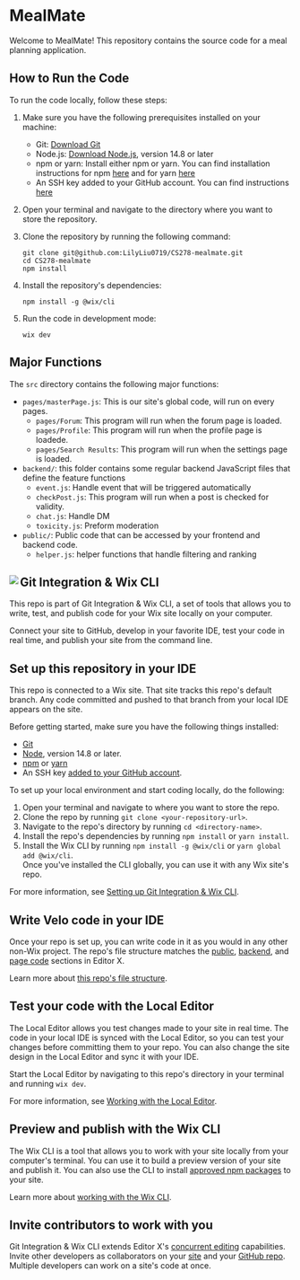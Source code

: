 # MealMate

Welcome to MealMate! This repository contains the source code for a meal planning application.

## How to Run the Code

To run the code locally, follow these steps:

1. Make sure you have the following prerequisites installed on your machine:
   - Git: [Download Git](https://git-scm.com/download)
   - Node.js: [Download Node.js](https://nodejs.org/en/download/), version 14.8 or later
   - npm or yarn: Install either npm or yarn. You can find installation instructions for npm [here](https://docs.npmjs.com/downloading-and-installing-node-js-and-npm) and for yarn [here](https://yarnpkg.com/getting-started/install)
   - An SSH key added to your GitHub account. You can find instructions [here](https://docs.github.com/en/authentication/connecting-to-github-with-ssh/adding-a-new-ssh-key-to-your-github-account)

2. Open your terminal and navigate to the directory where you want to store the repository.

3. Clone the repository by running the following command:
   ```
   git clone git@github.com:LilyLiu0719/CS278-mealmate.git
   cd CS278-mealmate
   npm install
   ```

4. Install the repository's dependencies:
   ```
   npm install -g @wix/cli
   ```

5. Run the code in development mode:
   ```
   wix dev
   ```

## Major Functions

The `src` directory contains the following major functions:

- `pages/masterPage.js`: This is our site's global code, will run on every pages. 
   - `pages/Forum`: This program will run when the forum page is loaded.
   - `pages/Profile`: This program will run when the profile page is loadede.
   - `pages/Search Results`: This program will run when the settings page is loaded.
- `backend/`: this folder contains some regular backend JavaScript files that define the feature functions
   - `event.js`: Handle event that will be triggered automatically
   - `checkPost.js`: This program will run when a post is checked for validity.
   - `chat.js`: Handle DM
   - `toxicity.js`: Preform moderation
- `public/`: Public code that can be accessed by your frontend and backend code.
   - `helper.js`: helper functions that handle filtering and ranking


## Git Integration & Wix CLI <img align="left" src="https://user-images.githubusercontent.com/89579857/185785022-cab37bf5-26be-4f11-85f0-1fac63c07d3b.png">

This repo is part of Git Integration & Wix CLI, a set of tools that allows you to write, test, and publish code for your Wix site locally on your computer. 

Connect your site to GitHub, develop in your favorite IDE, test your code in real time, and publish your site from the command line.

## Set up this repository in your IDE
This repo is connected to a Wix site. That site tracks this repo's default branch. Any code committed and pushed to that branch from your local IDE appears on the site.

Before getting started, make sure you have the following things installed:
* [Git](https://git-scm.com/download)
* [Node](https://nodejs.org/en/download/), version 14.8 or later.
* [npm](https://docs.npmjs.com/downloading-and-installing-node-js-and-npm) or [yarn](https://yarnpkg.com/getting-started/install)
* An SSH key [added to your GitHub account](https://docs.github.com/en/authentication/connecting-to-github-with-ssh/adding-a-new-ssh-key-to-your-github-account).

To set up your local environment and start coding locally, do the following:

1. Open your terminal and navigate to where you want to store the repo.
1. Clone the repo by running `git clone <your-repository-url>`.
1. Navigate to the repo's directory by running `cd <directory-name>`.
1. Install the repo's dependencies by running `npm install` or `yarn install`.
1. Install the Wix CLI by running `npm install -g @wix/cli` or `yarn global add @wix/cli`.  
   Once you've installed the CLI globally, you can use it with any Wix site's repo.

For more information, see [Setting up Git Integration & Wix CLI](https://support.wix.com/en/article/velo-setting-up-git-integration-wix-cli-beta).

## Write Velo code in your IDE
Once your repo is set up, you can write code in it as you would in any other non-Wix project. The repo's file structure matches the [public](https://support.wix.com/en/article/velo-working-with-the-velo-sidebar#public), [backend](https://support.wix.com/en/article/velo-working-with-the-velo-sidebar#backend), and [page code](https://support.wix.com/en/article/velo-working-with-the-velo-sidebar#page-code) sections in Editor X.

Learn more about [this repo's file structure](https://support.wix.com/en/article/velo-understanding-your-sites-github-repository-beta).

## Test your code with the Local Editor
The Local Editor allows you test changes made to your site in real time. The code in your local IDE is synced with the Local Editor, so you can test your changes before committing them to your repo. You can also change the site design in the Local Editor and sync it with your IDE.

Start the Local Editor by navigating to this repo's directory in your terminal and running `wix dev`.

For more information, see [Working with the Local Editor](https://support.wix.com/en/article/velo-working-with-the-local-editor-beta).

## Preview and publish with the Wix CLI
The Wix CLI is a tool that allows you to work with your site locally from your computer's terminal. You can use it to build a preview version of your site and publish it. You can also use the CLI to install [approved npm packages](https://support.wix.com/en/article/velo-working-with-npm-packages) to your site.

Learn more about [working with the Wix CLI](https://support.wix.com/en/article/velo-working-with-the-wix-cli-beta).

## Invite contributors to work with you
Git Integration & Wix CLI extends Editor X's [concurrent editing](https://support.wix.com/en/article/editor-x-about-concurrent-editing) capabilities. Invite other developers as collaborators on your [site](https://support.wix.com/en/article/inviting-people-to-contribute-to-your-site) and your [GitHub repo](https://docs.github.com/en/account-and-profile/setting-up-and-managing-your-personal-account-on-github/managing-access-to-your-personal-repositories/inviting-collaborators-to-a-personal-repository). Multiple developers can work on a site's code at once.
